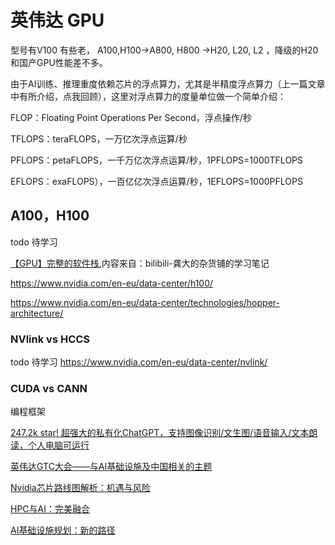 # 英伟达 GPU

型号有V100 有些老， A100,H100->A800, H800 ->H20, L20, L2 ，降级的H20 和国产GPU性能差不多。

由于AI训练、推理重度依赖芯片的浮点算力，尤其是半精度浮点算力（上一篇文章中有所介绍，点我回顾），这里对浮点算力的度量单位做一个简单介绍：

FLOP：Floating Point Operations Per Second，浮点操作/秒

TFLOPS：teraFLOPS，一万亿次浮点运算/秒

PFLOPS：petaFLOPS，一千万亿次浮点运算/秒，1PFLOPS=1000TFLOPS

EFLOPS：exaFLOPS），一百亿亿次浮点运算/秒，1EFLOPS=1000PFLOPS



## A100，H100

todo 待学习 

[【GPU】完整的软件栈](https://mp.weixin.qq.com/s/W7wFK9S0pnEBs7a7TKMTyQ),内容来自：bilibili-龚大的杂货铺的学习笔记

https://www.nvidia.com/en-eu/data-center/h100/

https://www.nvidia.com/en-eu/data-center/technologies/hopper-architecture/

### NVlink  vs HCCS 

todo 待学习
https://www.nvidia.com/en-eu/data-center/nvlink/

###  CUDA vs CANN 

编程框架 

[247.2k star! 超强大的私有化ChatGPT，支持图像识别/文生图/语音输入/文本朗读，个人电脑可运行](https://mp.weixin.qq.com/s/ZzYc7hF68rRYa5tfh4y3mg)

[英伟达GTC大会——与AI基础设施及中国相关的主题](https://mp.weixin.qq.com/s/tUz3bA-i0FFL1fFIaq_Kcw)

[Nvidia芯片路线图解析：机遇与风险](https://mp.weixin.qq.com/s/oXluH6kXkV75DNPhkrg-tQ)

[HPC与AI：完美融合](https://mp.weixin.qq.com/s/UNJoLibSnk_ReOBLFHN0JQ)

[AI基础设施规划：新的路径](https://mp.weixin.qq.com/s/T7FjobpVEFHBhZEFRxBowA)